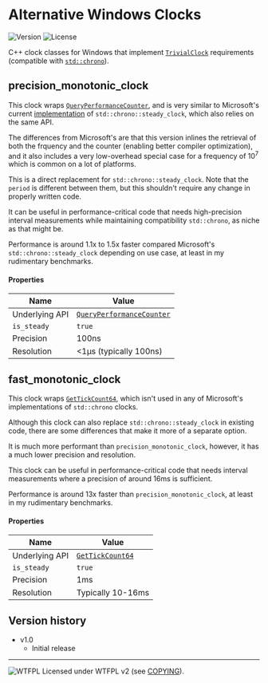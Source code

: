 # Alternative Windows Clocks
![Version](https://img.shields.io/badge/Version-1.0-green.svg) ![License](https://img.shields.io/badge/License-WTFPL%20v2-blue.svg)

C++ clock classes for Windows that implement [`TrivialClock`](https://en.cppreference.com/w/cpp/named_req/TrivialClock) requirements (compatible with [`std::chrono`](https://en.cppreference.com/w/cpp/chrono)).


## precision_monotonic_clock


This clock wraps [`QueryPerformanceCounter`](https://docs.microsoft.com/en-us/windows/win32/api/profileapi/nf-profileapi-queryperformancecounter), and is very similar to Microsoft's current [implementation](https://github.com/microsoft/STL/blob/a9321cfe53ea31a7e197d5d8336167d6ca3de8b6/stl/inc/chrono#L683) of `std::chrono::steady_clock`, which also relies on the same API.

The differences from Microsoft's are that this version inlines the retrieval of both the frquency and the counter (enabling better compiler optimization), and it also includes a very low-overhead special case for a frequency of 10<sup>7</sup> which is common on a lot of platforms.

This is a direct replacement for `std::chrono::steady_clock`. Note that the `period` is different between them, but this shouldn't require any change in properly written code.

It can be useful in performance-critical code that needs high-precision interval measurements while maintaining compatibility `std::chrono`, as niche as that might be.

Performance is around 1.1x to 1.5x faster compared Microsoft's `std::chrono::steady_clock` depending on use case, at least in my rudimentary benchmarks.

#### Properties

Name | Value
-|-
Underlying API | [`QueryPerformanceCounter`](https://docs.microsoft.com/en-us/windows/win32/api/profileapi/nf-profileapi-queryperformancecounter)
`is_steady` | `true`
Precision | 100ns
Resolution | <1μs (typically 100ns)


## fast_monotonic_clock


This clock wraps [`GetTickCount64`](https://docs.microsoft.com/en-us/windows/win32/api/sysinfoapi/nf-sysinfoapi-gettickcount64), which isn't used in any of Microsoft's implementations of `std::chrono` clocks.

Although this clock can also replace `std::chrono::steady_clock` in existing code, there are some differences that make it more of a separate option.

It is much more performant than `precision_monotonic_clock`, however, it has a much lower precision and resolution.

This clock can be useful in performance-critical code that needs interval measurements where a precision of around 16ms is sufficient.

Performance is around 13x faster than `precision_monotonic_clock`, at least in my rudimentary benchmarks.

#### Properties

Name | Value
-|-
Underlying API | [`GetTickCount64`](https://docs.microsoft.com/en-us/windows/win32/api/sysinfoapi/nf-sysinfoapi-gettickcount64)
`is_steady` | `true`
Precision | 1ms
Resolution | Typically 10-16ms


## Version history


* v1.0
  * Initial release

_____________________
![WTFPL](http://www.wtfpl.net/wp-content/uploads/2012/12/wtfpl-badge-2.png) Licensed under WTFPL v2 (see [COPYING](COPYING)).